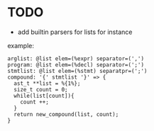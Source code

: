 # TODO

- add builtin parsers for lists for instance

example:

```
arglist: @list elem=(%expr) separator=(',')
program: @list elem=(%decl) separator=(';')
stmtlist: @list elem=(%stmt) separatpr=(';')
compound: '{' stmtlist '}' => {
  ast_t **list = %{1%};
  size_t count = 0;
  while(list[count]){
    count ++;
  }
  return new_compound(list, count);
}
```